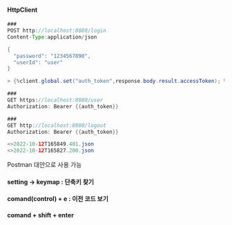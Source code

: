 #### HttpClient

```java
###
POST http://localhost:8080/login
Content-Type:application/json

{
  "password": "1234567890",
  "userId": "user"
}

> {%client.global.set("auth_token",response.body.result.accessToken); %}

###
GET https://localhost:8080/user
Authorization: Bearer {{auth_token}}

###
GET http://localhost:8080/logout
Authorization: Bearer {{auth_token}}

<>2022-10-12T165849.401.json
<>2022-10-12T165827.200.json
```

Postman 대안으로 사용  가능

#### setting -> keymap : 단축키 찾기

#### comand(control) + e : 이전 코드 보기
#### comand + shift + enter
